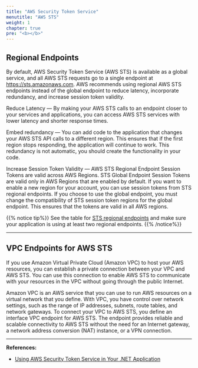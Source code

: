 ```yaml
---
title: "AWS Security Token Service"
menutitle: "AWS STS"
weight: 1
chapter: true
pre: "<b></b>"
---
```


## Regional Endpoints

By default, AWS Security Token Service (AWS STS) is available as a global service, and all AWS STS requests go to a single endpoint at https://sts.amazonaws.com. AWS recommends using regional AWS STS endpoints instead of the global endpoint to reduce latency, incorporate redundancy, and increase session token validity.

Reduce Latency — By making your AWS STS calls to an endpoint closer to your services and applications, you can access AWS STS services with lower latency and shorter response times.

Embed redundancy — You can add code to the application that changes your AWS STS API calls to a different region. This ensures that if the first region stops responding, the application will continue to work. This redundancy is not automatic, you should create the functionality in your code.

Increase Session Token Validity — AWS STS Regional Endpoint Session Tokens are valid across AWS Regions. STS Global Endpoint Session Tokens are valid only in AWS Regions that are enabled by default. If you want to enable a new region for your account, you can use session tokens from STS regional endpoints. If you choose to use the global endpoint, you must change the compatibility of STS session token regions for the global endpoint. This ensures that the tokens are valid in all AWS regions.

{{% notice tip%}} <i class="fas fa-lightbulb"></i>
See the table for [STS regional endpoints](https://docs.aws.amazon.com/pt_br/IAM/latest/UserGuide/id_credentials_temp_enable-regions.html#id_credentials_region-endpoints) and make sure your application is using at least two regional endpoints.
{{% /notice%}}

***

## VPC Endpoints for AWS STS

If you use Amazon Virtual Private Cloud (Amazon VPC) to host your AWS resources, you can establish a private connection between your VPC and AWS STS. You can use this connection to enable AWS STS to communicate with your resources in the VPC without going through the public Internet.

Amazon VPC is an AWS service that you can use to run AWS resources on a virtual network that you define. With VPC, you have control over network settings, such as the range of IP addresses, subnets, route tables, and network gateways. To connect your VPC to AWS STS, you define an interface VPC endpoint for AWS STS. The endpoint provides reliable and scalable connectivity to AWS STS without the need for an Internet gateway, a network address conversion (NAT) instance, or a VPN connection.

***

**References:**

*   [Using AWS Security Token Service in Your .NET Application](https://www.youtube.com/watch?v=9e2DdGT5mZg)
